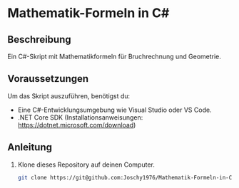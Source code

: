 # Mathematik-Formeln in C#

## Beschreibung
Ein C#-Skript mit Mathematikformeln für Bruchrechnung und Geometrie.

## Voraussetzungen
Um das Skript auszuführen, benötigst du:
- Eine C#-Entwicklungsumgebung wie Visual Studio oder VS Code.
- .NET Core SDK (Installationsanweisungen: https://dotnet.microsoft.com/download)

## Anleitung
1. Klone dieses Repository auf deinen Computer.
   ```bash
   git clone https://git@github.com:Joschy1976/Mathematik-Formeln-in-C-sharp.git
